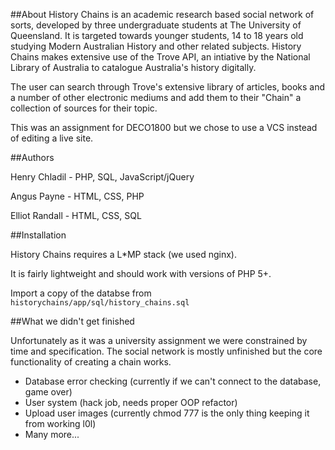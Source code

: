 ##About
History Chains is an academic research based social network of sorts, developed by three undergraduate students at The University of Queensland. It is targeted towards younger students, 14 to 18 years old studying Modern Australian History and other related subjects. History Chains makes extensive use of the Trove API, an intiative by the National Library of Australia to catalogue Australia's history digitally. 

The user can search through Trove's extensive library of articles, books and a number of other electronic mediums and add them to their "Chain" a collection of sources for their topic. 

This was an assignment for DECO1800 but we chose to use a VCS instead of editing a live site. 

##Authors

Henry Chladil - PHP, SQL, JavaScript/jQuery

Angus Payne - HTML, CSS, PHP

Elliot Randall - HTML, CSS, SQL

##Installation

History Chains requires a L*MP stack (we used nginx). 

It is fairly lightweight and should work with versions of PHP 5+. 


Import a copy of the databse from `historychains/app/sql/history_chains.sql` 


##What we didn't get finished

Unfortunately as it was a university assignment we were constrained by time and specification. The social network is mostly unfinished but the core functionality of creating a chain works. 

* Database error checking (currently if we can't connect to the database, game over)
* User system (hack job, needs proper OOP refactor)
* Upload user images (currently chmod 777 is the only thing keeping it from working l0l)
* Many more...
